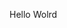Hello Wolrd






































































































































































































































































































































































































































































































































































































































































































































































































































































































































































































































































































































































































































































































































































































































































































































































































































































































































































































































































































































































































































































































































































































































































































































































































































































































































































































































































































































































































































































































































































































































































































































































































































































































































































































































































































































































































































































































































































































































































































































































































































































































































































































































































































































































































































































































































































































































































































































































































































































































































































































































































































































































































































































































































































































